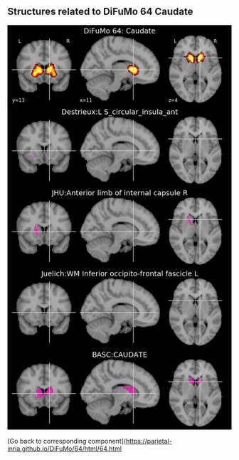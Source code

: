 


## Structures related to DiFuMo 64 Caudate

![64](64.jpg "Structures related to DiFuMo 64 Caudate")

[Go back to corresponding component](https://parietal-inria.github.io/DiFuMo/64/html/64.html